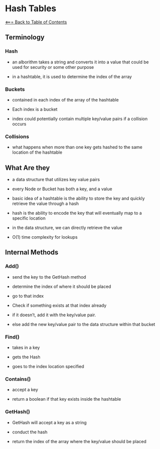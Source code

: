 # Hash Tables

[<=== Back to Table of Contents](https://peterjstaker.github.io/reading-notes/)

## Terminology

### Hash

* an alborithm takes a string and converts it into a value that could be used for security or some other purpose

* in a hashtable, it is used to determine the index of the array

### Buckets

* contained in each index of the array of the hashtable

* Each index is a bucket

* index could potentially contain multiple key/value pairs if a collision occurs

### Collisions

* what happens when more than one key gets hashed to the same location of the hashtable

## What Are they

* a data structure that utilizes key value pairs

* every Node or Bucket has both a key, and a value

* basic idea of a hashtable is the ability to store the key and quickly retrieve the value through a hash

* hash is the ability to encode the key that will eventually map to a specific location

* in the data structure, we can directly retrieve the value

* O(1) time complexity for lookups

## Internal Methods

### Add()

* send the key to the GetHash method

* determine the index of where it should be placed

* go to that index

* Check if something exists at that index already

* if it doesn’t, add it with the key/value pair.

* else add the new key/value pair to the data structure within that bucket

### Find()

* takes in a key

* gets the Hash

* goes to the index location specified

### Contains()

* accept a key

* return a boolean if that key exists inside the hashtable

### GetHash()

* GetHash will accept a key as a string

* conduct the hash

* return the index of the array where the key/value should be placed
